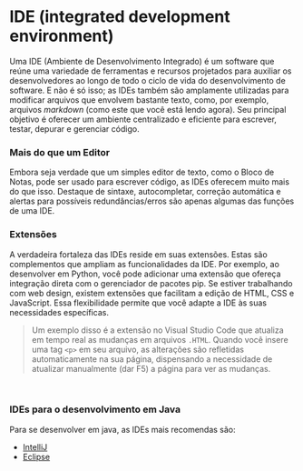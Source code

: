 # IDE (integrated development environment)
Uma IDE (Ambiente de Desenvolvimento Integrado) é um software que reúne uma variedade de ferramentas e recursos projetados para auxiliar os desenvolvedores ao longo de todo o ciclo de vida do desenvolvimento de software. E não é só isso; as IDEs também são amplamente utilizadas para modificar arquivos que envolvem bastante texto, como, por exemplo, arquivos _markdown_ (como este que você está lendo agora). Seu principal objetivo é oferecer um ambiente centralizado e eficiente para escrever, testar, depurar e gerenciar código.

### Mais do que um Editor
Embora seja verdade que um simples editor de texto, como o Bloco de Notas, pode ser usado para escrever código, as IDEs oferecem muito mais do que isso. Destaque de sintaxe, autocompletar, correção automática e alertas para possíveis redundâncias/erros são apenas algumas das funções de uma IDE.

### Extensões
A verdadeira fortaleza das IDEs reside em suas extensões. Estas são complementos que ampliam as funcionalidades da IDE. Por exemplo, ao desenvolver em Python, você pode adicionar uma extensão que ofereça integração direta com o gerenciador de pacotes pip. Se estiver trabalhando com web design, existem extensões que facilitam a edição de HTML, CSS e JavaScript. Essa flexibilidade permite que você adapte a IDE às suas necessidades específicas. 
> Um exemplo disso é a extensão no Visual Studio Code que atualiza em tempo real as mudanças em arquivos `.HTML`. Quando você insere uma tag `<p>` em seu arquivo, as alterações são refletidas automaticamente na sua página, dispensando a necessidade de atualizar manualmente (dar F5) a página para ver as mudanças.

<br>

### IDEs para o desenvolvimento em Java
Para se desenvolver em java, as IDEs mais recomendas são: 
+ <a href="https://www.jetbrains.com/idea/">IntelliJ<a> 
+ <a href="https://www.eclipse.org/">Eclipse</a> 
